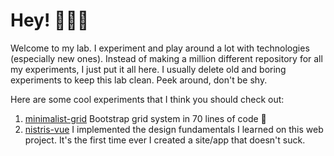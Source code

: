 # Hey! 👋👋👋
Welcome to my lab. I experiment and play around a lot with technologies (especially new ones). Instead of making a million different repository for all my experiments, I just put it all here. I usually delete old and boring experiments to keep this lab clean. Peek around, don't be shy.

Here are some cool experiments that I think you should check out:
1. [minimalist-grid](https://github.com/vinliao/x/tree/master/minimalist-grid) Bootstrap grid system in 70 lines of code 👀 
2. [nistris-vue](https://github.com/vinliao/x/tree/master/nistris-vue) I implemented the design fundamentals I learned on this web project. It's the first time ever I created a site/app that doesn't suck.